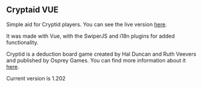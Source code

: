## Cryptaid VUE

Simple aid for Cryptid players. You can see the live version [here](https://cryptaid.vercel.app/).

It was made with Vue, with the SwiperJS and i18n plugins for added functionality.

Cryptid is a deduction board game created by Hal Duncan and Ruth Veevers and published by Osprey Games. You can find more information about it [here](https://boardgamegeek.com/boardgame/246784/cryptid).

Current version is 1.202